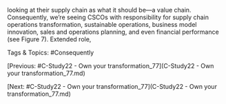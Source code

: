 looking at their supply chain as what it should be—a value chain. 
Consequently, we’re seeing CSCOs with responsibility for supply chain 
operations transformation, sustainable operations, business model 
innovation, sales and operations planning, and even financial 
performance (see Figure 7). Extended role,  

   Tags & Topics:
   #Consequently

[Previous: #C-Study22 - Own your transformation_77](C-Study22 - Own your transformation_77.md)

[Next: #C-Study22 - Own your transformation_77](C-Study22 - Own your transformation_77.md)